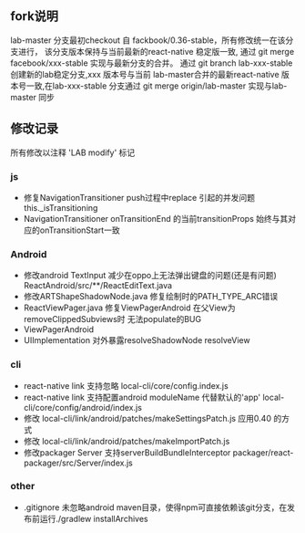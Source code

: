 ## fork说明
lab-master 分支最初checkout 自 fackbook/0.36-stable，所有修改统一在该分支进行，
该分支版本保持与当前最新的react-native 稳定版一致,
通过 git merge facebook/xxx-stable
实现与最新分支的合并。
通过 git branch lab-xxx-stable 创建新的lab稳定分支,xxx 版本号与当前
lab-master合并的最新react-native 版本号一致,在lab-xxx-stable 分支通过
git merge origin/lab-master 实现与lab-master 同步

## 修改记录
所有修改以注释 'LAB modify'  标记
### js
* 修复NavigationTransitioner push过程中replace 引起的并发问题this._isTransitioning
* NavigationTransitioner onTransitionEnd 的当前transitionProps 始终与其对应的onTransitionStart一致
### Android
* 修改android TextInput 减少在oppo上无法弹出键盘的问题(还是有问题) ReactAndroid/src/**/ReactEditText.java
* 修改ARTShapeShadowNode.java 修复绘制时的PATH_TYPE_ARC错误
* ReactViewPager.java 修复ViewPagerAndroid 在父View为removeClippedSubviews时 无法populate的BUG
* ViewPagerAndroid 
* UIImplementation 对外暴露resolveShadowNode resolveView
### cli
* react-native link 支持忽略 local-cli/core/config.index.js
* react-native link 支持配置android moduleName 代替默认的'app' local-cli/core/config/android/index.js
* 修改 local-cli/link/android/patches/makeSettingsPatch.js  应用0.40 的方式
* 修改 local-cli/link/android/patches/makeImportPatch.js
* 修改packager Server 支持serverBuildBundleInterceptor  packager/react-packager/src/Server/index.js
### other
* .gitignore 未忽略android maven目录，使得npm可直接依赖该git分支，在发布前运行./gradlew installArchives